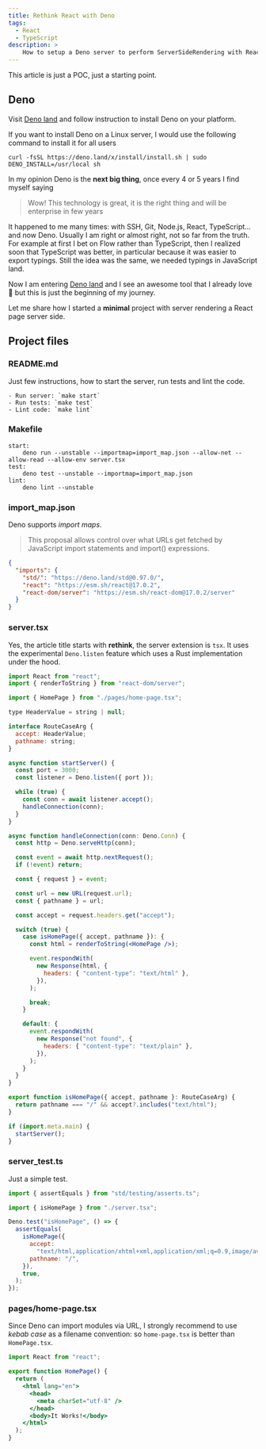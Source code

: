 ```yaml
---
title: Rethink React with Deno
tags:
  - React
  - TypeScript
description: >
    How to setup a Deno server to perform ServerSideRendering with React. The Web is evolving in the right direction.
---
```


<div class="paper warning">This article is just a POC, just a starting point.</div>

## Deno

Visit [Deno land](https://deno.land/) and follow instruction to install Deno on your platform.

<div class="paper info">
  <p>
  If you want to install Deno on a Linux server, I would use the following command to install it for all users
  </p>
  <code>curl -fsSL https://deno.land/x/install/install.sh | sudo DENO_INSTALL=/usr/local sh</code>
</div>

In my opinion Deno is the **next big thing**, once every 4 or 5 years I find myself saying

> Wow! This technology is great, it is the right thing and will be enterprise in few years

It happened to me many times: with SSH, Git, Node.js, React, TypeScript... and now Deno.
Usually I am right or almost right, not so far from the truth.
For example at first I bet on Flow rather than TypeScript, then I realized soon that TypeScript was better, in particular because it was easier to export typings. Still the idea was the same, we needed typings in JavaScript land.

Now I am entering [Deno land](https://deno.land) and I see an awesome tool that I already love 💙 but this is just the beginning of my journey.

Let me share how I started a **minimal** project with server rendering a React page server side.

## Project files

### README.md

Just few instructions, how to start the server, run tests and lint the code.

```
- Run server: `make start`
- Run tests: `make test`
- Lint code: `make lint`
```

### Makefile

```
start:
	deno run --unstable --importmap=import_map.json --allow-net --allow-read --allow-env server.tsx
test:
	deno test --unstable --importmap=import_map.json
lint:
	deno lint --unstable
```

### import_map.json

Deno supports *import maps*.

> This proposal allows control over what URLs get fetched by JavaScript import statements and import() expressions.

```json
{
  "imports": {
    "std/": "https://deno.land/std@0.97.0/",
    "react": "https://esm.sh/react@17.0.2",
    "react-dom/server": "https://esm.sh/react-dom@17.0.2/server"
  }
}
```

### server.tsx

Yes, the article title starts with **rethink**, the server extension is `tsx`.
It uses the experimental `Deno.listen` feature which uses a Rust implementation under the hood.

```jsx
import React from "react";
import { renderToString } from "react-dom/server";

import { HomePage } from "./pages/home-page.tsx";

type HeaderValue = string | null;

interface RouteCaseArg {
  accept: HeaderValue;
  pathname: string;
}

async function startServer() {
  const port = 3000;
  const listener = Deno.listen({ port });

  while (true) {
    const conn = await listener.accept();
    handleConnection(conn);
  }
}

async function handleConnection(conn: Deno.Conn) {
  const http = Deno.serveHttp(conn);

  const event = await http.nextRequest();
  if (!event) return;

  const { request } = event;

  const url = new URL(request.url);
  const { pathname } = url;

  const accept = request.headers.get("accept");

  switch (true) {
    case isHomePage({ accept, pathname }): {
      const html = renderToString(<HomePage />);

      event.respondWith(
        new Response(html, {
          headers: { "content-type": "text/html" },
        }),
      );

      break;
    }

    default: {
      event.respondWith(
        new Response("not found", {
          headers: { "content-type": "text/plain" },
        }),
      );
    }
  }
}

export function isHomePage({ accept, pathname }: RouteCaseArg) {
  return pathname === "/" && accept?.includes("text/html");
}

if (import.meta.main) {
  startServer();
}
```

### server_test.ts

Just a simple test.

```js
import { assertEquals } from "std/testing/asserts.ts";

import { isHomePage } from "./server.tsx";

Deno.test("isHomePage", () => {
  assertEquals(
    isHomePage({
      accept:
        "text/html,application/xhtml+xml,application/xml;q=0.9,image/avif,image/webp,image/apng,*/*;q=0.8,application/signed-exchange;v=b3;q=0.9",
      pathname: "/",
    }),
    true,
  );
});
```

### pages/home-page.tsx

<div class="paper info">
Since Deno can import modules via URL, I strongly recommend to use <em>kebab case</em> as a filename convention:
so <code>home-page.tsx</code> is better than <code>HomePage.tsx</code>.
</div>

```jsx
import React from "react";

export function HomePage() {
  return (
    <html lang="en">
      <head>
        <meta charSet="utf-8" />
      </head>
      <body>It Works!</body>
    </html>
  );
}
```
